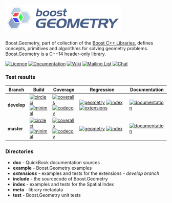 # ![Boost.Geometry](doc/other/logo/logo_bkg.png)

Boost.Geometry, part of collection of the [Boost C++ Libraries](http://github.com/boostorg), defines concepts, primitives and algorithms for solving geometry problems. Boost.Geometry is a C++14 header-only library.

[![Licence](https://img.shields.io/badge/license-boost-4480cc.png)](http://www.boost.org/LICENSE_1_0.txt)
[![Documentation](https://img.shields.io/badge/-documentation-4480cc.png)](http://boost.org/libs/geometry)
[![Wiki](https://img.shields.io/badge/-wiki-4480cc.png)](https://github.com/boostorg/geometry/wiki)
[![Mailing List](https://img.shields.io/badge/-mailing%20list-4eb899.png)](http://lists.boost.org/geometry/)
[![Chat](https://badges.gitter.im/boostorg/geometry.png)](https://gitter.im/boostorg/geometry?utm_source=badge&utm_medium=badge&utm_campaign=pr-badge&utm_content=badge)

### Test results

 Branch     | Build         | Coverage       | Regression | Documentation
------------|---------------|----------------|------------|--------------
**develop** | [![circleci](https://circleci.com/gh/boostorg/geometry/tree/develop.svg?style=shield)](https://circleci.com/gh/boostorg/geometry/tree/develop) <br> [![minimal](https://github.com/boostorg/geometry/workflows/minimal/badge.svg?branch=develop)](https://github.com/boostorg/geometry/actions?query=branch:develop+workflow:minimal) | [![coveralls](https://coveralls.io/repos/github/boostorg/geometry/badge.svg?branch=develop)](https://coveralls.io/github/boostorg/geometry?branch=develop) <br> [![codecov](https://codecov.io/gh/boostorg/geometry/branch/develop/graph/badge.svg)](https://codecov.io/gh/boostorg/geometry/branch/develop) | [![geometry](https://img.shields.io/badge/-geometry-4480cc.png)](http://www.boost.org/development/tests/develop/developer/geometry.html) [![index](https://img.shields.io/badge/-index-4480cc.png)](http://www.boost.org/development/tests/develop/developer/geometry-index.html) [![extensions](https://img.shields.io/badge/-extensions-4480cc.png)](http://www.boost.org/development/tests/develop/developer/geometry-extensions.html) | [![documentation](https://github.com/boostorg/geometry/workflows/documentation/badge.svg?branch=develop)](https://github.com/boostorg/geometry/actions?query=branch:develop+workflow:documentation)
**master**  | [![circleci](https://circleci.com/gh/boostorg/geometry/tree/master.svg?style=shield)](https://circleci.com/gh/boostorg/geometry/tree/master)   <br> [![minimal](https://github.com/boostorg/geometry/workflows/minimal/badge.svg?branch=master)](https://github.com/boostorg/geometry/actions?query=branch:master+workflow:minimal)   | [![coveralls](https://coveralls.io/repos/github/boostorg/geometry/badge.svg?branch=master)](https://coveralls.io/github/boostorg/geometry?branch=master)   <br> [![codecov](https://codecov.io/gh/boostorg/geometry/branch/master/graph/badge.svg)](https://codecov.io/gh/boostorg/geometry/branch/master)   | [![geometry](https://img.shields.io/badge/-geometry-4480cc.png)](http://www.boost.org/development/tests/master/developer/geometry.html)  [![index](https://img.shields.io/badge/-index-4480cc.png)](http://www.boost.org/development/tests/master/developer/geometry-index.html)                                                                                                                                                          | [![documentation](https://github.com/boostorg/geometry/workflows/documentation/badge.svg?branch=master)](https://github.com/boostorg/geometry/actions?query=branch:master+workflow:documentation)

### Directories

* **doc** - QuickBook documentation sources
* **example** - Boost.Geometry examples
* **_extensions_** - examples and tests for the extensions - _develop branch_
* **include** - the sourcecode of Boost.Geometry
* **index** - examples and tests for the Spatial Index
* **meta** - library metadata
* **test** - Boost.Geometry unit tests
